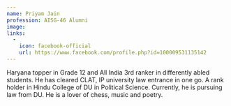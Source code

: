 ```yaml
---
name: Priyam Jain
profession: AISG-46 Alumni
image:
links:
  -
    icon: facebook-official
    url: https://www.facebook.com/profile.php?id=100009531135142
---
```

Haryana topper in Grade 12 and All India 3rd ranker in differently abled students. He has cleared CLAT, IP university law entrance in one go. A rank holder in Hindu College of DU in Political Science. Currently, he is pursuing law from DU. He is a lover of chess, music and poetry.